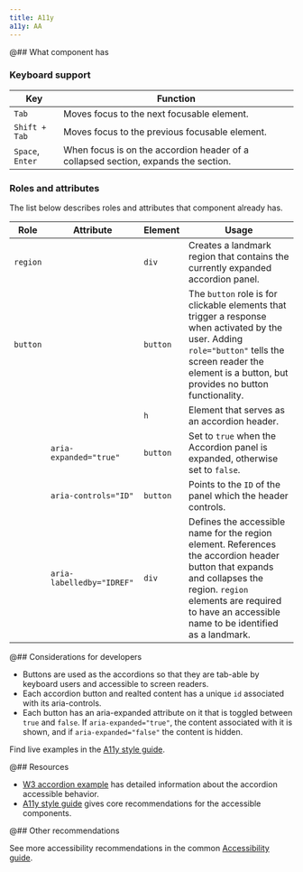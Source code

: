 ```yaml
---
title: A11y
a11y: AA
---
```


@## What component has

### Keyboard support

| Key              | Function                                                                           |
| ---------------- | ---------------------------------------------------------------------------------- |
| `Tab`            | Moves focus to the next focusable element.                                         |
| `Shift + Tab`    | Moves focus to the previous focusable element.                                     |
| `Space`, `Enter` | When focus is on the accordion header of a collapsed section, expands the section. |

### Roles and attributes

The list below describes roles and attributes that component already has.

| Role     | Attribute                 | Element  | Usage                                                                                                                                                                                                                       |
| -------- | ------------------------- | -------- | --------------------------------------------------------------------------------------------------------------------------------------------------------------------------------------------------------------------------- |
| `region` |                           | `div`    | Creates a landmark region that contains the currently expanded accordion panel.                                                                                                                                             |
| `button` |                           | `button` | The `button` role is for clickable elements that trigger a response when activated by the user. Adding `role="button"` tells the screen reader the element is a button, but provides no button functionality.               |
|          |                           | `h`      | Element that serves as an accordion header.                                                                                                                                                                                 |
|          | `aria-expanded="true"`    | `button` | Set to `true` when the Accordion panel is expanded, otherwise set to `false`.                                                                                                                                               |
|          | `aria-controls="ID"`      | `button` | Points to the `ID` of the panel which the header controls.                                                                                                                                                                  |
|          | `aria-labelledby="IDREF"` | `div`    | Defines the accessible name for the region element. References the accordion header button that expands and collapses the region. `region` elements are required to have an accessible name to be identified as a landmark. |

@## Considerations for developers

- Buttons are used as the accordions so that they are tab-able by keyboard users and accessible to screen readers.
- Each accordion button and realted content has a unique `id` associated with its aria-controls.
- Each button has an aria-expanded attribute on it that is toggled between `true` and `false`. If `aria-expanded="true"`, the content associated with it is shown, and if `aria-expanded="false"` the content is hidden.

Find live examples in the [A11y style guide](https://a11y-style-guide.com/style-guide/section-navigation.html).

@## Resources

- [W3 accordion example](https://www.w3.org/TR/wai-aria-practices-1.1/examples/accordion/accordion.html) has detailed information about the accordion accessible behavior.
- [A11y style guide](https://a11y-style-guide.com/style-guide/section-navigation.html) gives core recommendations for the accessible components.

@## Other recommendations

See more accessibility recommendations in the common [Accessibility guide](/core-principles/a11y/).
